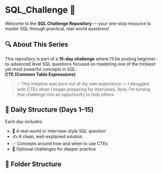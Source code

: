 # SQL_Challenge 🚀

Welcome to the **SQL Challenge Repository** — your one-stop resource to master SQL through practical, real-world questions!

## 🔍 About This Series

This repository is part of a **15-day challenge** where I’ll be posting beginner-to-advanced level SQL questions focused on mastering one of the trickiest yet most powerful concepts in SQL:  
**CTE (Common Table Expressions)**

> 💡 This initiative was born out of my own experience — I struggled with CTEs when I began preparing for interviews. Now, I’m turning that challenge into an opportunity to help others.

## 📅 Daily Structure (Days 1–15)
Each day includes:
- 🧠 A real-world or interview-style SQL question
- ✍️ A clean, well-explained solution
- ✅ Concepts around how and when to use CTEs
- 🔁 Optional challenges for deeper practice

## 📁 Folder Structure
